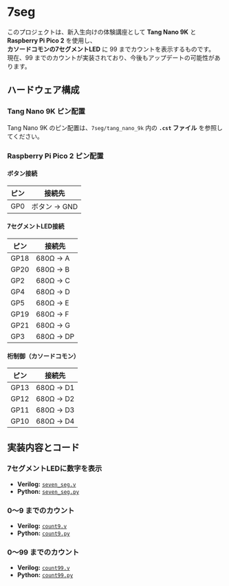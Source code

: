 # 7seg

このプロジェクトは、新入生向けの体験講座として **Tang Nano 9K** と **Raspberry Pi Pico 2** を使用し、  
**カソードコモンの7セグメントLED** に 99 までカウントを表示するものです。  
現在、99 までのカウントが実装されており、今後もアップデートの可能性があります。

## ハードウェア構成

### Tang Nano 9K ピン配置
Tang Nano 9K のピン配置は、`7seg/tang_nano_9k` 内の **`.cst` ファイル** を参照してください。

### Raspberry Pi Pico 2 ピン配置

#### ボタン接続
| ピン | 接続先 |
|------|--------|
| GP0  | ボタン → GND |

#### 7セグメントLED接続
| ピン | 接続先 |
|------|--------|
| GP18 | 680Ω → A |
| GP20 | 680Ω → B |
| GP2  | 680Ω → C |
| GP4  | 680Ω → D |
| GP5  | 680Ω → E |
| GP19 | 680Ω → F |
| GP21 | 680Ω → G |
| GP3  | 680Ω → DP |

#### 桁制御（カソードコモン）
| ピン | 接続先 |
|------|--------|
| GP13 | 680Ω → D1 |
| GP12 | 680Ω → D2 |
| GP11 | 680Ω → D3 |
| GP10 | 680Ω → D4 |

## 実装内容とコード

### 7セグメントLEDに数字を表示
- **Verilog:** [`seven_seg.v`](7seg/tang_nano_9k/seven_seg.v)
- **Python:** [`seven_seg.py`](7seg/raspberrypi_pico/seven_seg.py)

### 0～9 までのカウント
- **Verilog:** [`count9.v`](7seg/tang_nano_9k/count9.v)
- **Python:** [`count9.py`](7seg/raspberrypi_pico/count9.py)

### 0～99 までのカウント
- **Verilog:** [`count99.v`](7seg/tang_nano_9k/count99.v)
- **Python:** [`count99.py`](7seg/raspberrypi_pico/count99.py)